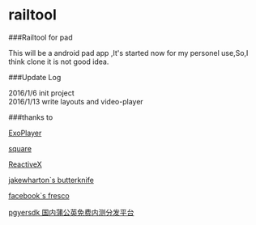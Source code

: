 # railtool
###Railtool for pad

This will be a android pad app ,It's started now for my personel use,So,I think clone it is not good idea.






###Update Log

2016/1/6 init project  
2016/1/13 write layouts and video-player





###thanks to 

[ExoPlayer](https://github.com/google/ExoPlayer)

[square](https://github.com/square)

[ReactiveX](https://github.com/ReactiveX)

[jakewharton`s butterknife](https://github.com/JakeWharton/butterknife)

[facebook`s fresco](https://github.com/facebook/fresco)

[pgyersdk 国内蒲公英免费内测分发平台](http://www.pgyer.com/)
